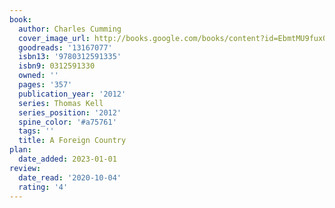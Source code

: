```yaml
---
book:
  author: Charles Cumming
  cover_image_url: http://books.google.com/books/content?id=EbmtMU9fux0C&printsec=frontcover&img=1&zoom=1&edge=curl&source=gbs_api
  goodreads: '13167077'
  isbn13: '9780312591335'
  isbn9: 0312591330
  owned: ''
  pages: '357'
  publication_year: '2012'
  series: Thomas Kell
  series_position: '2012'
  spine_color: '#a75761'
  tags: ''
  title: A Foreign Country
plan:
  date_added: 2023-01-01
review:
  date_read: '2020-10-04'
  rating: '4'
---
```

